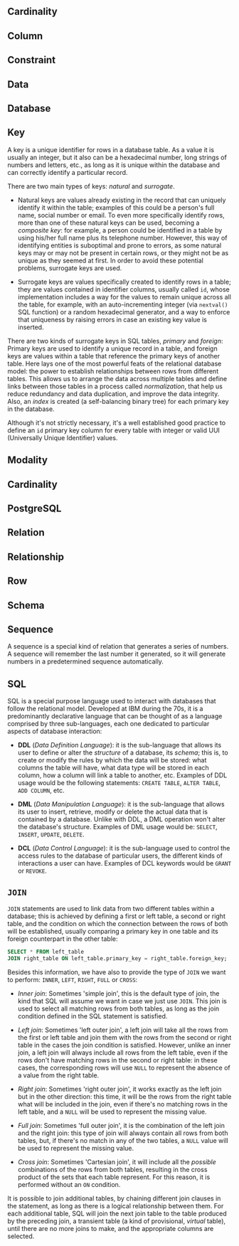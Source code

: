 ## Cardinality
## Column
## Constraint
## Data
## Database


## Key

A key is a unique identifier for rows in a database table. As a value it is usually an integer, but it also can be a hexadecimal number, long strings of numbers and letters, etc., as long as it is unique within the database and can correctly identify a particular record.

There are two main types of keys: _natural_ and _surrogate_. 

- Natural keys are values already existing in the record that can uniquely identify it within the table; examples of this could be a person's full name, social number or email. To even more specifically identify rows, more than one of these natural keys can be used, becoming a _composite key_: for example, a person could be identified in a table by using his/her full name plus its telephone number. However, this way of identifying entities is suboptimal and prone to errors, as some natural keys may or may not be present in certain rows, or they might not be as unique as they seemed at first. In order to avoid these potential problems, surrogate keys are used.

- Surrogate keys are values specifically created to identify rows in a table; they are values contained in identifier columns, usually called `id`, whose implementation includes a way for the values to remain unique across all the table, for example, with an auto-incrementing integer (via `nextval()` SQL function) or a random hexadecimal generator, and a way to enforce that uniqueness by raising errors in case an existing key value is inserted. 

There are two kinds of surrogate keys in SQL tables, _primary_ and _foreign_: Primary keys are used to identify a unique record in a table, and foreign keys are values within a table that reference the primary keys of another table. Here lays one of the most powerful feats of the relational database model: the power to establish relationships between rows from different tables. This allows us to arrange the data across multiple tables and define links between those tables in a process called _normalization_, that help us reduce redundancy and data duplication, and improve the data integrity. Also, an _index_ is created (a self-balancing binary tree) for each primary key in the database.

Although it's not strictly necessary, it's a well established good practice to define an `id` primary key column for every table with integer or valid UUI (Universally Unique Identifier) values.

## Modality
## Cardinality
## PostgreSQL
## Relation
## Relationship
## Row
## Schema
## Sequence

A sequence is a special kind of relation that generates a series of numbers. A sequence will remember the last number it generated, so it will generate numbers in a predetermined sequence automatically.

## SQL

SQL is a special purpose language used to interact with databases that follow the relational model. Developed at IBM during the 70s, it is a predominantly declarative language that can be thought of as a language comprised by three sub-languages, each one dedicated to particular aspects of database interaction:

-  **DDL** (_Data Definition Language_): it is the sub-language that allows its user to define or alter the _structure_ of a database, its _schema_; this is, to create or modify the rules by which the data will be stored: what columns the table will have, what data type will be stored in each column, how a column will link a table to another, etc. Examples of DDL usage would be the following statements: `CREATE TABLE`, `ALTER TABLE`, `ADD COLUMN`, etc.

- **DML** (_Data Manipulation Language_): it is the sub-language that allows its user to insert, retrieve, modify or delete the actual data that is contained by a database. Unlike with DDL, a DML operation won't alter the database's structure. Examples of DML usage would be: `SELECT`, `INSERT`, `UPDATE`, `DELETE`.

- **DCL** (_Data Control Language_): it is the sub-language used to control the access rules to the database of particular users, the different kinds of interactions a user can have. Examples of DCL keywords would be `GRANT` or `REVOKE`.


## `JOIN`

`JOIN` statements are used to link data from two different tables within a database; this is achieved by defining a first or left table, a second or right table, and the condition on which the connection between the rows of both will be established, usually comparing a primary key in one table and its foreign counterpart in the other table:

```sql
SELECT * FROM left_table
JOIN right_table ON left_table.primary_key = right_table.foreign_key;
```

Besides this information, we have also to provide the type of `JOIN` we want to perform: `INNER`, `LEFT`, `RIGHT`, `FULL` or `CROSS`:

- _Inner join_: Sometimes 'simple join', this is the default type of join, the kind that SQL will assume we want in case we just use `JOIN`. This join is used to select all matching rows from both tables, as long as the join condition defined in the SQL statement is satisfied.

- _Left join_: Sometimes 'left outer join', a left join will take all the rows from the first or left table and join them with the rows from the second or right table in the cases the join condition is satisfied. However, unlike an inner join, a left join will always include all rows from the left table, even if the rows don't have matching rows in the second or right table: in these cases, the corresponding rows will use `NULL` to represent the absence of a value from the right table.

- _Right join_: Sometimes 'right outer join', it works exactly as the left join but in the other direction: this time, it will be the rows from the right table what will be included in the join, even if there's no matching rows in the left table, and a `NULL` will be used to represent the missing value.

- _Full join_: Sometimes 'full outer join', it is the combination of the left join and the right join: this type of join will always contain all rows from both tables, but, if there's no match in any of the two tables, a `NULL` value will be used to represent the missing value.

- _Cross join_: Sometimes 'Cartesian join', it will include all the _possible_ combinations of the rows from both tables, resulting in the cross product of the sets that each table represent. For this reason, it is performed without an `ON` condition.

It is possible to join additional tables, by chaining different join clauses in the statement, as long as there is a logical relationship between them. For each additional table, SQL will join the next join table to the table produced by the preceding join, a transient table (a kind of provisional, _virtual_ table), until there are no more joins to make, and the appropriate columns are selected.

